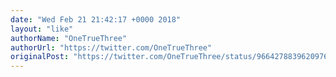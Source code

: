 ```yaml
---
date: "Wed Feb 21 21:42:17 +0000 2018"
layout: "like"
authorName: "OneTrueThree"
authorUrl: "https://twitter.com/OneTrueThree"
originalPost: "https://twitter.com/OneTrueThree/status/966427883962097665"
---
```

